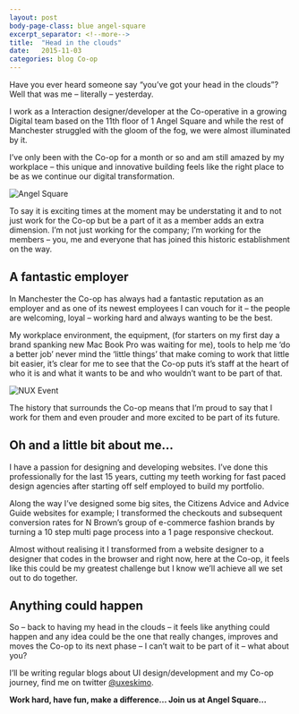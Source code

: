 ```yaml
---
layout: post
body-page-class: blue angel-square
excerpt_separator: <!--more-->
title:  "Head in the clouds"
date:   2015-11-03
categories: blog Co-op
---
```

Have you ever heard someone say “you’ve got your head in the clouds”?  Well that was me – literally – yesterday.
<!--more-->

I work as a Interaction designer/developer at the Co-operative in a growing Digital team based on the 11th floor of 1 Angel Square and while the rest of Manchester struggled with the gloom of the fog, we were almost illuminated by it.

I’ve only been with the Co-op for a month or so and am still amazed by my workplace – this unique and innovative building feels like the right place to be as we continue our digital transformation.

<img src="http://s3-eu-west-1.amazonaws.com/eskimo/angel-square.jpg" alt="Angel Square" />

To say it is exciting times at the moment may be understating it and to not just work for the Co-op but be a part of it as a member adds an extra dimension.  I’m not just working for the company; I’m working for the members – you, me and everyone that has joined this historic establishment on the way.

## A fantastic employer

In Manchester the Co-op has always had a fantastic reputation as an employer and as one of its newest employees I can vouch for it – the people are welcoming, loyal – working hard and always wanting to be the best.

My workplace environment, the equipment, (for starters on my first day a brand spanking new Mac Book Pro was waiting for me), tools to help me ‘do a better job’ never mind the ‘little things’ that make coming to work that little bit easier, it’s clear for me to see that the Co-op puts it’s staff at the heart of who it is and what it wants to be and who wouldn’t want to be part of that.

<img src="http://s3-eu-west-1.amazonaws.com/eskimo/nux.jpg" alt="NUX Event" />

The history that surrounds the Co-op means that I’m proud to say that I work for them and even prouder and more excited to be part of its future.

## Oh and a little bit about me…

I have a passion for designing and developing websites.  I’ve done this professionally for the last 15 years, cutting my teeth working for fast paced design agencies after starting off self employed to build my portfolio.

Along the way I’ve designed some big sites, the Citizens Advice and Advice Guide websites for example; I transformed the checkouts and subsequent conversion rates for N Brown’s group of e-commerce fashion brands by turning a 10 step multi page process into a 1 page responsive checkout.

Almost without realising it I transformed from a website designer to a designer that codes in the browser and right now, here at the Co-op, it feels like this could be my greatest challenge but I know we’ll achieve all we set out to do together.

## Anything could happen

So – back to having my head in the clouds – it feels like anything could happen and any idea could be the one that really changes, improves and moves the Co-op to its next phase – I can’t wait to be part of it – what about you?

I’ll be writing regular blogs about UI design/development and my Co-op journey, find me on twitter <a href="https://twitter.com/uxeskimo">@uxeskimo</a>.

<strong>Work hard, have fun, make a difference...  Join us at Angel Square...</strong>
